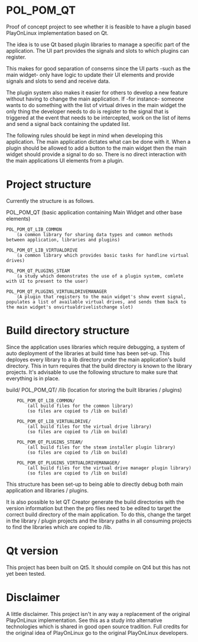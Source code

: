 # POL_POM_QT
Proof of concept project to see whether it is feasible to have a plugin based PlayOnLinux implementation based on Qt.

The idea is to use Qt based plugin libraries to manage a specific part of the application. The UI part provides the signals and slots to which plugins can register.

This makes for good separation of conserns since the UI parts -such as the main widget- only have logic to update their UI elements and provide signals and slots to send and receive data.

The plugin system also makes it easier for others to develop a new feature without having to change the main application. If -for instance- someone wants to do something with the list of virtual drives in the main widget the only thing the developer needs to do is register to the signal that is triggered at the event that needs to be intercepted, work on the list of items and send a signal back containing the updated list.

The following rules should be kept in mind when developing this application.
The main application dictates what can be done with it. When a plugin should be allowed to add a button to the main widget then the main widget should provide a signal to do so. There is no direct interaction with the main applications UI elements from a plugin.

# Project structure
Currently the structure is as follows.

<project-root>
	POL_POM_QT 
		(basic application containing Main Widget and other base elements)
		
  
	POL_POM_QT_LIB_COMMON
		(a common library for sharing data types and common methods between application, libraries and plugins)

	POL_POM_QT_LIB_VIRTUALDRIVE 
		(a common library which provides basic tasks for handline virtual drives)

	POL_POM_QT_PLUGINS_STEAM
		(a study which demonstrates the use of a plugin system, comlete with UI to present to the user)
  
	POL_POM_QT_PLUGINS_VIRTUALDRIVEMANAGER
		(A plugin that registers to the main widget's show event signal, populates a list of available virtual drives, and sends them back to the main widget's onvirtualdrivelistchange slot)

# Build directory structure
Since the application uses libraries which require debugging, a system of auto deployment of the libraries at build time has been set-up. This deployes every library to a lib directory under the main application's build directory. This in turn requires that the build directory is known to the library projects. It's advisable to use the following structure to make sure that everything is in place. 

<project-root>
	build/
		POL_POM_QT/
			/lib (location for storing the built libraries / plugins)
  
		POL_POM_QT_LIB_COMMON/
			(all build files for the common library)
			(so files are copied to /lib on build)

		POL_POM_QT_LIB_VIRTUALDRIVE/
			(all build files for the virtual drive library)
			(so files are copied to /lib on build)

		POL_POM_QT_PLUGINS_STEAM/
			(all build files for the steam installer plugin library)
			(so files are copied to /lib on build)
  
		POL_POM_QT_PLUGINS_VIRTUALDRIVEMANAGER/
			(all build files for the virtual drive manager plugin library)
			(so files are copied to /lib on build)

This structure has been set-up to being able to directly debug both main application and libraries / plugins.

It is also possible to let QT Creator generate the build directories with the version information but then the pro files need to be edited to target the correct build directory of the main application. To do this, change the target in the library / plugin projects and the library paths in all consuming projects to find the libraries which are copied to /lib.

# Qt version
This project has been built on Qt5. It should compile on Qt4 but this has not yet been tested.

# Disclaimer
A little disclaimer. This project isn't in any way a replacement of the original PlayOnLinux implementation. See this as a study into alternative technologies which is shared in good open source tradition. Full credits for the original idea of PlayOnLinux go to the original PlayOnLinux developers. 
